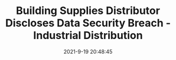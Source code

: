 ---
"title": "Building Supplies Distributor Discloses Data Security Breach - Industrial Distribution"
"date": "2021-9-19 20:48:45"
"feed_name": "GOOGLENEWSINDUSTRIAL"
"feed_website": "https://news.google.com/search?q=industrial%2Bincident&hl=en-US&gl=US&ceid=US:en"
"feed_rss": "https://news.google.com/rss/search?q=industrial%2Bincident&hl=en-US&gl=US&ceid=US:en"
"link": "https://www.inddist.com/business-technology/news/21734761/building-supplies-distributor-discloses-data-security-breach"
"file": "_posts/2021-1-1-6aea55c0baea80a53ce73cc7bf1f9293677f5f81.md"
"accident": "0"
"drilling": "0"
"dead": "0"
"injured": "0"
"where": "unknown site"
---